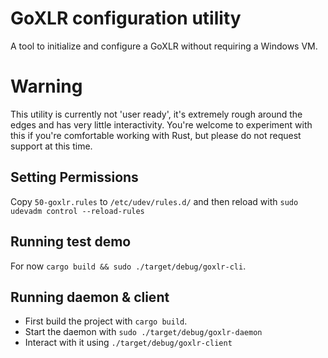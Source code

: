 # GoXLR configuration utility
A tool to initialize and configure a GoXLR without requiring a Windows VM.

# Warning
This utility is currently not 'user ready', it's extremely rough around the edges and has very little interactivity. You're welcome to experiment with this if you're comfortable working with Rust, but please do not request support at this time.

## Setting Permissions
Copy `50-goxlr.rules` to `/etc/udev/rules.d/` and then reload with `sudo udevadm control --reload-rules`

## Running test demo

For now `cargo build && sudo ./target/debug/goxlr-cli`.

## Running daemon & client

- First build the project with `cargo build`.
- Start the daemon with `sudo ./target/debug/goxlr-daemon`
- Interact with it using `./target/debug/goxlr-client`